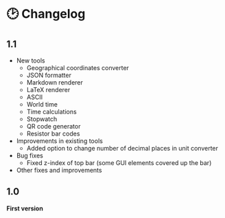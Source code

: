 # 🕑 Changelog

## 1.1

- New tools
  - Geographical coordinates converter
  - JSON formatter
  - Markdown renderer
  - LaTeX renderer
  - ASCII
  - World time
  - Time calculations
  - Stopwatch
  - QR code generator
  - Resistor bar codes
- Improvements in existing tools
  - Added option to change number of decimal places in unit converter
- Bug fixes
  - Fixed z-index of top bar (some GUI elements covered up the bar)
- Other fixes and improvements

## 1.0

**First version**
